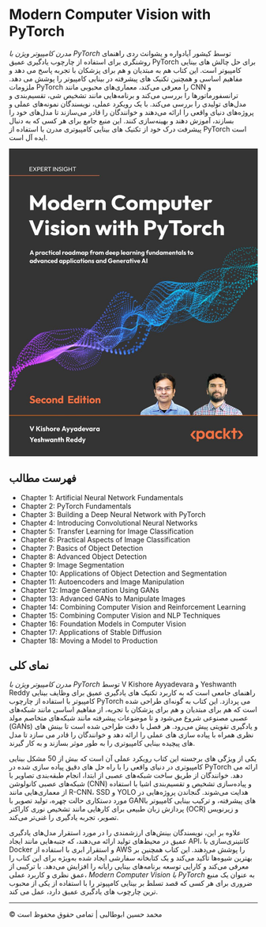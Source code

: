 <!-- ©©©©©©©©©©©©©©©©©©©©©©©© All Rights Are Reserved By Muhammad Husain Abootalebi ©©©©©©©©©©©©©©©©©©©©©©©©©©©©©©©©©© -->

# Modern Computer Vision with PyTorch

*مدرن کامپیوتر ویژن با PyTorch* توسط کیشور آیادواره و یشوانث ردی راهنمای روشنگری برای استفاده از چارچوب یادگیری عمیق PyTorch برای حل چالش های بینایی کامپیوتر است. این کتاب هم به مبتدیان و هم برای پزشکان با تجربه پاسخ می دهد و مفاهیم اساسی و همچنین تکنیک های پیشرفته در بینایی کامپیوتر را پوشش می دهد. ملزومات PyTorch را معرفی می‌کند، معماری‌های محبوبی مانند CNN و ترانسفورماتورها را بررسی می‌کند و برنامه‌هایی مانند تشخیص شی، تقسیم‌بندی و مدل‌های تولیدی را بررسی می‌کند. با یک رویکرد عملی، نویسندگان نمونه‌های عملی و پروژه‌های دنیای واقعی را ارائه می‌دهند و خوانندگان را قادر می‌سازند تا مدل‌های خود را بسازند، آموزش دهند و بهینه‌سازی کنند. این منبع جامع برای هر کسی که به دنبال پیشرفت درک خود از تکنیک های بینایی کامپیوتری مدرن با استفاده از PyTorch است ایده آل است.

![Modern Computer Vision with PyTorch](../../assets/Books/Book%20Covers/0%20-%201%20-%20Computer%20Vision%20with%20PyTorch.jpg)

## فهرست مطالب

- Chapter 1: Artificial Neural Network Fundamentals
- Chapter 2: PyTorch Fundamentals
- Chapter 3: Building a Deep Neural Network with PyTorch
- Chapter 4: Introducing Convolutional Neural Networks
- Chapter 5: Transfer Learning for Image Classification
- Chapter 6: Practical Aspects of Image Classification
- Chapter 7: Basics of Object Detection
- Chapter 8: Advanced Object Detection
- Chapter 9: Image Segmentation
- Chapter 10: Applications of Object Detection and Segmentation
- Chapter 11: Autoencoders and Image Manipulation
- Chapter 12: Image Generation Using GANs
- Chapter 13: Advanced GANs to Manipulate Images
- Chapter 14: Combining Computer Vision and Reinforcement Learning
- Chapter 15: Combining Computer Vision and NLP Techniques
- Chapter 16: Foundation Models in Computer Vision
- Chapter 17: Applications of Stable Diffusion
- Chapter 18: Moving a Model to Production

## نمای کلی

*مدرن کامپیوتر ویژن با PyTorch* توسط V Kishore Ayyadevara و Yeshwanth Reddy راهنمای جامعی است که به کاربرد تکنیک های یادگیری عمیق برای وظایف بینایی کامپیوتر با استفاده از چارچوب PyTorch می پردازد. این کتاب به گونه‌ای طراحی شده است که هم برای مبتدیان و هم برای پزشکان با تجربه، از مفاهیم اساسی مانند شبکه‌های عصبی مصنوعی شروع می‌شود و تا موضوعات پیشرفته مانند شبکه‌های متخاصم مولد (GANs) و یادگیری تقویتی پیش می‌رود. هر فصل با دقت طراحی شده است تا بینش های نظری همراه با پیاده سازی های عملی را ارائه دهد و خوانندگان را قادر می سازد تا مدل های پیچیده بینایی کامپیوتری را به طور موثر بسازند و به کار گیرند.

یکی از ویژگی های برجسته این کتاب رویکرد عملی آن است که بیش از 50 مشکل بینایی کامپیوتری در دنیای واقعی را با راه حل های دقیق پیاده سازی شده در PyTorch ارائه می دهد. خوانندگان از طریق ساخت شبکه‌های عصبی از ابتدا، انجام طبقه‌بندی تصاویر با شبکه‌های عصبی کانولوشن (CNN) و پیاده‌سازی تشخیص و تقسیم‌بندی اشیا با استفاده از معماری‌هایی مانند R-CNN، SSD و YOLO هدایت می‌شوند. گنجاندن پروژه‌هایی در مورد دستکاری حالت چهره، تولید تصویر با GAN‌های پیشرفته، و ترکیب بینایی کامپیوتر با پردازش زبان طبیعی برای کارهایی مانند تشخیص نوری کاراکتر (OCR) و زیرنویس تصویر، تجربه یادگیری را غنی‌تر می‌کند.

علاوه بر این، نویسندگان بینش‌های ارزشمندی را در مورد استقرار مدل‌های یادگیری عمیق در محیط‌های تولید ارائه می‌دهند، که جنبه‌هایی مانند ایجاد API، کانتینری‌سازی با Docker و استقرار ابری با استفاده از AWS را پوشش می‌دهند. این کتاب همچنین بر بهترین شیوه‌ها تأکید می‌کند و یک کتابخانه سفارشی ایجاد شده به‌ویژه برای این کتاب را معرفی می‌کند و کارایی توسعه برنامه‌های بینایی رایانه را افزایش می‌دهد. با ترکیبی از عمق نظری و کاربرد عملی، *Modern Computer Vision با PyTorch* به عنوان یک منبع ضروری برای هر کسی که قصد تسلط بر بینایی کامپیوتر را با استفاده از یکی از محبوب ترین چارچوب های یادگیری عمیق دارد، عمل می کند.

---

© محمد حسین ابوطالبی | تمامی حقوق محفوظ است

<!-- ©©©©©©©©©©©©©©©©©©©©©©©© All Rights Are Reserved By Muhammad Husain Abootalebi ©©©©©©©©©©©©©©©©©©©©©©©©©©©©©©©©©© -->
